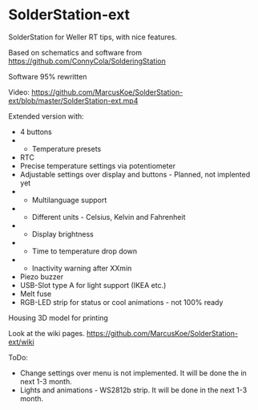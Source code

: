 # SolderStation-ext
SolderStation for Weller RT tips, with nice features.

Based on schematics and software from https://github.com/ConnyCola/SolderingStation

Software 95% rewritten

Video: https://github.com/MarcusKoe/SolderStation-ext/blob/master/SolderStation-ext.mp4

Extended version with:
- 4 buttons
- - Temperature presets
- RTC
- Precise temperature settings via potentiometer
- Adjustable settings over display and buttons - Planned, not implented yet
- - Multilanguage support
- - Different units - Celsius, Kelvin and Fahrenheit
- - Display brightness
- - Time to temperature drop down
- - Inactivity warning after XXmin 
- Piezo buzzer
- USB-Slot type A for light support (IKEA etc.)
- Melt fuse
- RGB-LED strip for status or cool animations - not 100% ready

Housing 3D model for printing

Look at the wiki pages. https://github.com/MarcusKoe/SolderStation-ext/wiki

ToDo:

- Change settings over menu is not implemented. It will be done the in next 1-3 month. 
- Lights and animations - WS2812b strip. It will be done in the next 1-3 month. 

